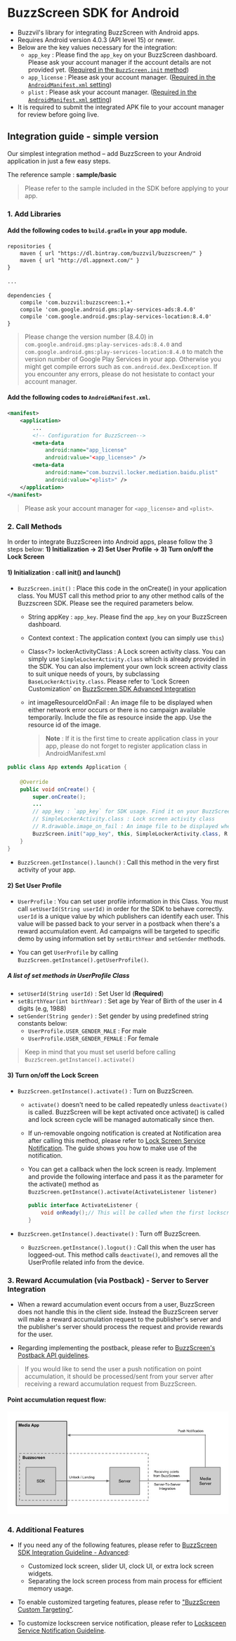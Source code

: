 # BuzzScreen SDK for Android
- Buzzvil's library for integrating BuzzScreen with Android apps.
- Requires Android version 4.0.3 (API level 15) or newer.
- Below are the key values necessary for the integration:
	* `app_key` : Please find the `app_key` on your BuzzScreen dashboard. Please ask your account manager if the account details are not provided yet. ([Required in the `BuzzScreen.init` method](#1-initialization--call-init-and-launch))
	* `app_license` : Please ask your account manager. ([Required in the `AndroidManifest.xml` setting](#add-the-following-codes-to-androidmanifestxml))
	* `plist` : Please ask your account manager. ([Required in the `AndroidManifest.xml` setting](#add-the-following-codes-to-androidmanifestxml))
- It is required to submit the integrated APK file to your account manager for review before going live.


## Integration guide - simple version
Our simplest integration method – add BuzzScreen to your Android application in just a few easy steps.

The reference sample : **sample/basic**
> Please refer to the sample included in the SDK before applying to your app.

### 1. Add Libraries

#### Add the following codes to `build.gradle` in your app module.

```
repositories {
    maven { url "https://dl.bintray.com/buzzvil/buzzscreen/" }
    maven { url "http://dl.appnext.com/" }
}

...

dependencies {
    compile 'com.buzzvil:buzzscreen:1.+'
    compile 'com.google.android.gms:play-services-ads:8.4.0'
    compile 'com.google.android.gms:play-services-location:8.4.0'
}

```
> Please change the version number (8.4.0) in `com.google.android.gms:play-services-ads:8.4.0` and `com.google.android.gms:play-services-location:8.4.0` to match the version number of Google Play Services in your app.
Otherwise you might get compile errors such as `com.android.dex.DexException`. If you encounter any errors, please do not hesistate to contact your account manager.

#### Add the following codes to `AndroidManifest.xml`.
```Xml
<manifest>
    <application>
        ...
        <!-- Configuration for BuzzScreen-->
        <meta-data
            android:name="app_license"
            android:value="<app_license>" />
        <meta-data
            android:name="com.buzzvil.locker.mediation.baidu.plist"
            android:value="<plist>" />
    </application>
</manifest>
```
> Please ask your account manager for `<app_license>` and `<plist>`.

### 2. Call Methods
In order to integrate BuzzScreen into Android apps, please follow the 3 steps below:
	**1) Initialization -> 2) Set User Profile -> 3) Turn on/off the Lock Screen**


#### 1) Initialization : call init() and launch()
- `BuzzScreen.init()` : Place this code in the onCreate() in your application class. You MUST call this method prior to any other method calls of the Buzzscreen SDK. Please see the required parameters below.
   - String appKey : `app_key`. Please find the `app_key` on your BuzzScreen dashboard. 
   - Context context : The application context (you can simply use `this`)
   - Class<?> lockerActivityClass : A Lock screen activity class. You can simply use `SimpleLockerActivity.class` which is already provided in the SDK. You can also implement your own lock screen activity class to suit unique needs of yours, by subclassing `BaseLockerActivity.class`. Please refer to 'Lock Screen Customization' on [BuzzScreen SDK Advanced Integration](docs/ADVANCED-USAGE_EN.md)
   - int imageResourceIdOnFail : An image file to be displayed when either network error occurs or there is no campaign available temporarily. Include the file as resource inside the app. Use the resource id of the image.
 
     > **Note** : If it is the first time to create application class in your app, please do not forget to register application class in AndroidManifest.xml
     
```Java
public class App extends Application {

    @Override
    public void onCreate() {
        super.onCreate();
        ...
        // app_key : `app_key` for SDK usage. Find it on your BuzzScreen dashboard.
        // SimpleLockerActivity.class : Lock screen activity class
        // R.drawable.image_on_fail : An image file to be displayed when either network error occurs or there is no campaign available temporarily
        BuzzScreen.init("app_key", this, SimpleLockerActivity.class, R.drawable.image_on_fail);
    }
}
```

- `BuzzScreen.getInstance().launch()` : Call this method in the very first activity of your app.


#### 2) Set User Profile
- `UserProfile` : You can set user profile information in this Class. You must call `setUserId(String userId)` in order for the SDK to behave correctly. `userId` is a unique value by which publishers can identify each user. This value will be passed back to your server in a postback when there's a reward accumulation event. Ad campaigns will be targeted to specific demo by using information set by `setBirthYear` and `setGender` methods.

- You can get `UserProfile` by calling `BuzzScreen.getInstance().getUserProfile()`.

##### A list of set methods in UserProfile Class
- `setUserId(String userId)` : Set User Id (**Required**)
- `setBirthYear(int birthYear)` : Set age by Year of Birth of the user in 4 digits (e.g, 1988)
- `setGender(String gender)` : Set gender by using predefined string constants below: 
    - `UserProfile.USER_GENDER_MALE` : For male
    - `UserProfile.USER_GENDER_FEMALE` : For female
    
> Keep in mind that you must set userId before calling `BuzzScreen.getInstance().activate()`


#### 3) Turn on/off the Lock Screen
- `BuzzScreen.getInstance().activate()` : Turn on BuzzScreen. 

    - `activate()` doesn't need to be called repeatedly unless `deactivate()` is called. BuzzScreen will be kept activated once activate() is called and lock screen cycle will be managed automatically since then. 

    - If un-removable ongoing notification is created at Notification area after calling this method, please refer to [Lock Screen Service Notification](docs/LOCKSCREEN-SERVICE-NOTIFICATION_EN.md). The guide shows you how to make use of the notification.
    
    - You can get a callback when the lock screen is ready. Implement and provide the following interface and pass it as the parameter for the activate() method as `BuzzScreen.getInstance().activate(ActivateListener listener)`
          
        ```Java
        public interface ActivateListener {
            void onReady();// This will be called when the first lockscreen is ready to be shown.
        }
        ```   

- `BuzzScreen.getInstance().deactivate()` : Turn off BuzzScreen.
    - `BuzzScreen.getInstance().logout()` : Call this when the user has loggeed-out. This method calls `deactivate()`, and removes all the UserProfile related info from the device.


### 3. Reward Accumulation (via Postback) - Server to Server Integration
- When a reward accumulation event occurs from a user, BuzzScreen does not handle this in the client side. Instead the BuzzScreen server will make a reward accumulation request to the publisher's server and the publisher's server should process the request and provide rewards for the user.

- Regarding implementing the postback, please refer to [BuzzScreen's Postback API guidelines](docs/POSTBACK_EN.md).

> If you would like to send the user a push notification on point accumulation, it should be processed/sent from your server after receiving a reward accumulation request from BuzzScreen.

#### Point accumulation request flow:
![Task Flow](docs/postback_flow.jpg)


### 4. Additional Features
- If you need any of the following features, please refer to [BuzzScreen SDK Integration Guideline - Advanced](docs/ADVANCED-USAGE_EN.md):
    - Customized lock screen, slider UI, clock UI, or extra lock screen widgets.
    - Separating the lock screen process from main process for efficient memory usage.

- To enable customized targeting features, please refer to ["BuzzScreen Custom Targeting"](docs/CUSTOM_TARGETING_EN.md).

- To customize lockscreen service notification, please refer to [Locksceen Service Notification Guideline](docs/LOCKSCREEN-SERVICE-NOTIFICATION_EN.md).
